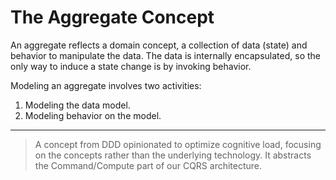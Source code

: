 # The Aggregate Concept

An aggregate reflects a domain concept, a collection of data (state) and behavior to manipulate the data. The data is internally encapsulated, so the only way to induce a state change is by invoking behavior.

Modeling an aggregate involves two activities:
1. Modeling the data model.
2. Modeling behavior on the model.

----

> A concept from DDD opinionated to optimize cognitive load, focusing on the concepts rather than the underlying technology. 
> It abstracts the Command/Compute part of our CQRS architecture.